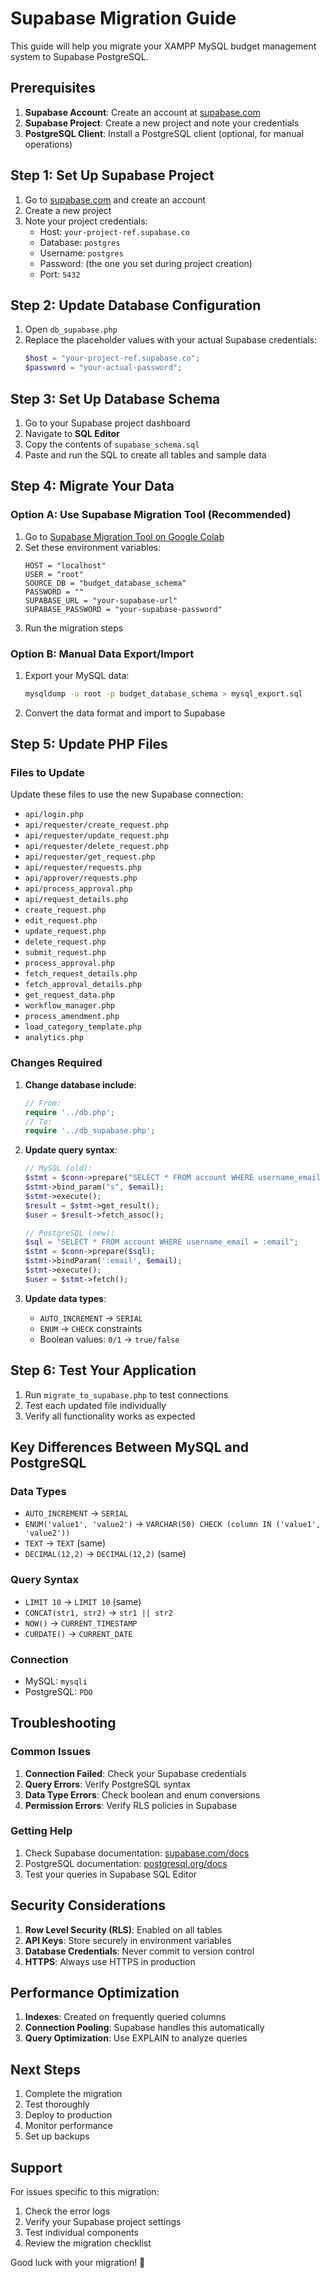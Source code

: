 # Supabase Migration Guide

This guide will help you migrate your XAMPP MySQL budget management system to Supabase PostgreSQL.

## Prerequisites

1. **Supabase Account**: Create an account at [supabase.com](https://supabase.com)
2. **Supabase Project**: Create a new project and note your credentials
3. **PostgreSQL Client**: Install a PostgreSQL client (optional, for manual operations)

## Step 1: Set Up Supabase Project

1. Go to [supabase.com](https://supabase.com) and create an account
2. Create a new project
3. Note your project credentials:
   - Host: `your-project-ref.supabase.co`
   - Database: `postgres`
   - Username: `postgres`
   - Password: (the one you set during project creation)
   - Port: `5432`

## Step 2: Update Database Configuration

1. Open `db_supabase.php`
2. Replace the placeholder values with your actual Supabase credentials:
   ```php
   $host = "your-project-ref.supabase.co";
   $password = "your-actual-password";
   ```

## Step 3: Set Up Database Schema

1. Go to your Supabase project dashboard
2. Navigate to **SQL Editor**
3. Copy the contents of `supabase_schema.sql`
4. Paste and run the SQL to create all tables and sample data

## Step 4: Migrate Your Data

### Option A: Use Supabase Migration Tool (Recommended)

1. Go to [Supabase Migration Tool on Google Colab](https://colab.research.google.com/github/supabase/migration-tool/blob/main/migration_tool.ipynb)
2. Set these environment variables:
   ```
   HOST = "localhost"
   USER = "root"
   SOURCE_DB = "budget_database_schema"
   PASSWORD = ""
   SUPABASE_URL = "your-supabase-url"
   SUPABASE_PASSWORD = "your-supabase-password"
   ```
3. Run the migration steps

### Option B: Manual Data Export/Import

1. Export your MySQL data:
   ```bash
   mysqldump -u root -p budget_database_schema > mysql_export.sql
   ```

2. Convert the data format and import to Supabase

## Step 5: Update PHP Files

### Files to Update

Update these files to use the new Supabase connection:

- `api/login.php`
- `api/requester/create_request.php`
- `api/requester/update_request.php`
- `api/requester/delete_request.php`
- `api/requester/get_request.php`
- `api/requester/requests.php`
- `api/approver/requests.php`
- `api/process_approval.php`
- `api/request_details.php`
- `create_request.php`
- `edit_request.php`
- `update_request.php`
- `delete_request.php`
- `submit_request.php`
- `process_approval.php`
- `fetch_request_details.php`
- `fetch_approval_details.php`
- `get_request_data.php`
- `workflow_manager.php`
- `process_amendment.php`
- `load_category_template.php`
- `analytics.php`

### Changes Required

1. **Change database include**:
   ```php
   // From:
   require '../db.php';
   // To:
   require '../db_supabase.php';
   ```

2. **Update query syntax**:
   ```php
   // MySQL (old):
   $stmt = $conn->prepare("SELECT * FROM account WHERE username_email = ?");
   $stmt->bind_param("s", $email);
   $stmt->execute();
   $result = $stmt->get_result();
   $user = $result->fetch_assoc();

   // PostgreSQL (new):
   $sql = "SELECT * FROM account WHERE username_email = :email";
   $stmt = $conn->prepare($sql);
   $stmt->bindParam(':email', $email);
   $stmt->execute();
   $user = $stmt->fetch();
   ```

3. **Update data types**:
   - `AUTO_INCREMENT` → `SERIAL`
   - `ENUM` → `CHECK` constraints
   - Boolean values: `0/1` → `true/false`

## Step 6: Test Your Application

1. Run `migrate_to_supabase.php` to test connections
2. Test each updated file individually
3. Verify all functionality works as expected

## Key Differences Between MySQL and PostgreSQL

### Data Types
- `AUTO_INCREMENT` → `SERIAL`
- `ENUM('value1', 'value2')` → `VARCHAR(50) CHECK (column IN ('value1', 'value2'))`
- `TEXT` → `TEXT` (same)
- `DECIMAL(12,2)` → `DECIMAL(12,2)` (same)

### Query Syntax
- `LIMIT 10` → `LIMIT 10` (same)
- `CONCAT(str1, str2)` → `str1 || str2`
- `NOW()` → `CURRENT_TIMESTAMP`
- `CURDATE()` → `CURRENT_DATE`

### Connection
- MySQL: `mysqli`
- PostgreSQL: `PDO`

## Troubleshooting

### Common Issues

1. **Connection Failed**: Check your Supabase credentials
2. **Query Errors**: Verify PostgreSQL syntax
3. **Data Type Errors**: Check boolean and enum conversions
4. **Permission Errors**: Verify RLS policies in Supabase

### Getting Help

1. Check Supabase documentation: [supabase.com/docs](https://supabase.com/docs)
2. PostgreSQL documentation: [postgresql.org/docs](https://postgresql.org/docs)
3. Test your queries in Supabase SQL Editor

## Security Considerations

1. **Row Level Security (RLS)**: Enabled on all tables
2. **API Keys**: Store securely in environment variables
3. **Database Credentials**: Never commit to version control
4. **HTTPS**: Always use HTTPS in production

## Performance Optimization

1. **Indexes**: Created on frequently queried columns
2. **Connection Pooling**: Supabase handles this automatically
3. **Query Optimization**: Use EXPLAIN to analyze queries

## Next Steps

1. Complete the migration
2. Test thoroughly
3. Deploy to production
4. Monitor performance
5. Set up backups

## Support

For issues specific to this migration:
1. Check the error logs
2. Verify your Supabase project settings
3. Test individual components
4. Review the migration checklist

Good luck with your migration! 🚀
